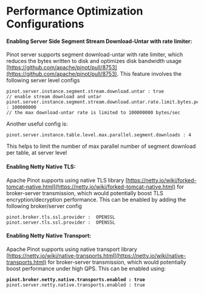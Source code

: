 # Performance Optimization Configurations

#### Enabling Server Side Segment Stream Download-Untar with rate limiter:

Pinot server supports segment download-untar with rate limiter, which reduces the bytes written to disk and optimizes disk bandwidth usage [https://github.com/apache/pinot/pull/8753](https://github.com/apache/pinot/pull/8753). This feature involves the following server level configs

```
pinot.server.instance.segment.stream.download.untar : true
// enable stream download and untar 
pinot.server.instance.segment.stream.download.untar.rate.limit.bytes.per.sec : 100000000
// the max download-untar rate is limited to 100000000 bytes/sec
```

Another useful config is:

```
pinot.server.instance.table.level.max.parallel.segment.downloads : 4
```

This helps to limit the number of max parallel number of segment download per table, at server level

#### Enabling Netty Native TLS:

Apache Pinot supports using native TLS library [https://netty.io/wiki/forked-tomcat-native.html](https://netty.io/wiki/forked-tomcat-native.html) for broker-server transmission, which would potentially boost TLS encryption/decryption performance. This can be enabled by adding the following broker/server config

```
pinot.broker.tls.ssl.provider :  OPENSSL
pinot.server.tls.ssl.provider :  OPENSSL
```

#### Enabling Netty Native Transport:

Apache Pinot supports using native transport library [https://netty.io/wiki/native-transports.html](https://netty.io/wiki/native-transports.html)  for broker-server transmission, which would potentially boost performance under high QPS. This can be enabled using:

<pre><code><strong>pinot.broker.netty.native.transports.enabled : true
</strong>pinot.server.netty.native.transports.enabled : true</code></pre>
